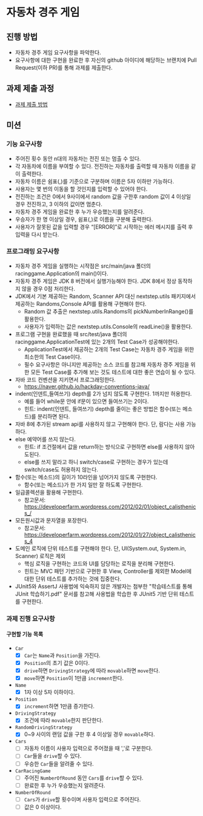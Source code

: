 # 자동차 경주 게임

## 진행 방법

* 자동차 경주 게임 요구사항을 파악한다.
* 요구사항에 대한 구현을 완료한 후 자신의 github 아이디에 해당하는 브랜치에 Pull Request(이하 PR)를 통해 과제를 제출한다.

## 과제 제출 과정

* [과제 제출 방법](https://github.com/next-step/nextstep-docs/tree/master/precourse)

## 미션

### 기능 요구사항

- 주어진 횟수 동안 n대의 자동차는 전진 또는 멈출 수 있다.
- 각 자동차에 이름을 부여할 수 있다. 전진하는 자동차를 출력할 때 자동차 이름을 같이 출력한다.
- 자동차 이름은 쉼표(,)를 기준으로 구분하며 이름은 5자 이하만 가능하다.
- 사용자는 몇 번의 이동을 할 것인지를 입력할 수 있어야 한다.
- 전진하는 조건은 0에서 9사이에서 random 값을 구한후 random 값이 4 이상일 경우 전진하고, 3 이하의 값이면 멈춘다.
- 자동차 경주 게임을 완료한 후 누가 우승했는지를 알려준다.
- 우승자가 한 명 이상일 경우, 쉼표(,)로 이름을 구분해 출력한다.
- 사용자가 잘못된 값을 입력할 경우 “[ERROR]”로 시작하는 에러 메시지를 출력 후 입력을 다시 받는다.

### 프로그래밍 요구사항

- 자동차 경주 게임을 실행하는 시작점은 src/main/java 폴더의 racinggame.Application의 main()이다.
- 자동차 경주 게임은 JDK 8 버전에서 실행가능해야 한다. JDK 8에서 정상 동작하지 않을 경우 0점 처리한다.
- JDK에서 기본 제공하는 Random, Scanner API 대신 nextstep.utils 패키지에서 제공하는 Randoms,Console API를 활용해 구현해야 한다.
    - Random 값 추출은 nextstep.utils.Randoms의 pickNumberInRange()를 활용한다.
    - 사용자가 입력하는 값은 nextstep.utils.Console의 readLine()을 활용한다.
- 프로그램 구현을 완료했을 때 src/test/java 폴더의 racinggame.ApplicationTest에 있는 2개의 Test Case가 성공해야한다.
    - ApplicationTest에서 제공하는 2개의 Test Case는 자동차 경주 게임을 위한 최소한의 Test Case이다.
    - 필수 요구사항은 아니지만 제공하는 소스 코드를 참고해 자동차 경주 게임을 위한 모든 Test Case를 추가해 보는 것도 테스트에 대한 좋은 연습이 될 수 있다.
- 자바 코드 컨벤션을 지키면서 프로그래밍한다.
    - https://naver.github.io/hackday-conventions-java/
- indent(인덴트,들여쓰기) depth를 2가 넘지 않도록 구현한다. 1까지만 허용한다.
    - 예를 들어 while문 안에 if문이 있으면 들여쓰기는 2이다.
    - 힌트: indent(인덴트, 들여쓰기) depth를 줄이는 좋은 방법은 함수(또는 메소드)를 분리하면 된다.
- 자바 8에 추가된 stream api를 사용하지 않고 구현해야 한다. 단, 람다는 사용 가능하다.
- else 예약어를 쓰지 않는다.
    - 힌트: if 조건절에서 값을 return하는 방식으로 구현하면 else를 사용하지 않아도된다.
    - else를 쓰지 말라고 하니 switch/case로 구현하는 경우가 있는데 switch/case도 허용하지 않는다.
- 함수(또는 메소드)의 길이가 10라인을 넘어가지 않도록 구현한다.
    - 함수(또는 메소드)가 한 가지 일만 잘 하도록 구현한다.
- 일급콜렉션을 활용해 구현한다.
    - 참고문서: https://developerfarm.wordpress.com/2012/02/01/object_calisthenics_/
- 모든원시값과 문자열을 포장한다.
    - 참고문서: https://developerfarm.wordpress.com/2012/01/27/object_calisthenics_4
- 도메인 로직에 단위 테스트를 구현해야 한다. 단, UI(System.out, System.in, Scanner) 로직은 제외
    - 핵심 로직을 구현하는 코드와 UI를 담당하는 로직을 분리해 구현한다.
    - 힌트는 MVC 패턴 기반으로 구현한 후 View, Controller를 제외한 Model에 대한 단위 테스트를 추가하는 것에 집중한다.
- JUnit5와 AssertJ 사용법에 익숙하지 않은 개발자는 첨부한 "학습테스트를 통해 JUnit 학습하기.pdf" 문서를 참고해 사용법을 학습한 후 JUnit5 기반 단위 테스트를 구현한다.

### 과제 진행 요구사항

#### 구현할 기능 목록

- `Car`
    - [x] `Car`는 `Name`과 `Position`을 가진다.
    - [x] `Position`의 초기 값은 0이다.
    - [x] `drive`하면 `DrivingStrategy`에 따라 `movable`하면 `move`한다.
    - [x] `move`하면 `Position`이 1만큼 `increment`한다.
- `Name`
    - [x] 1자 이상 5자 이하이다.
- `Position`
    - [x] `increment`하면 1만큼 증가한다.
- `DrivingStrategy`
    - [x] 조건에 따라 `movable`한지 판단한다.
- `RandomDrivingStrategy`
    - [x] 0~9 사이의 랜덤 값을 구한 후 4 이상일 경우 `movable`하다.
- `Cars`
    - [ ] 자동차 이름이 사용자 입력으로 주어졌을 때 ','로 구분한다.
    - [ ] `Car`들을 `drive`할 수 있다.
    - [ ] 우승한 `Car`들을 알려줄 수 있다.
- `CarRacingGame`
    - [ ] 주어진 `NumberOfRound` 동안 `Cars`를 `drive`할 수 있다.
    - [ ] 완료한 후 누가 우승했는지 알려준다.
- `NumberOfRound`
    - [ ] `Cars`가 `drive`할 횟수이며 사용자 입력으로 주어진다.
    - [ ] 값은 0 이상이다.
